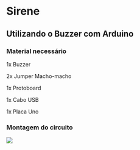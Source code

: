 # Sirene

## Utilizando o Buzzer com Arduino

### Material necessário

1x Buzzer

2x Jumper Macho-macho

1x Protoboard

1x Cabo USB

1x Placa Uno

### Montagem do circuito
![](http://dwebkit.esy.es/repositorio/Arduino/Buzzer2.png)
